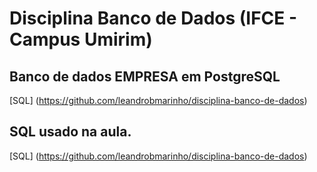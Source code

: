 # Disciplina Banco de Dados (IFCE - Campus Umirim)

## Banco de dados EMPRESA em PostgreSQL

[SQL] (https://github.com/leandrobmarinho/disciplina-banco-de-dados)

## SQL usado na aula. 
[SQL] (https://github.com/leandrobmarinho/disciplina-banco-de-dados)